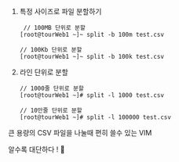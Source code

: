 1. 특정 사이즈로 파일 분할하기

   ```Vim
    // 100MB 단위로 분할
   [root@tourWeb1 ~]~ split -b 100m test.csv 
   
   // 100Kb 단위로 분할
   [root@tourWeb1 ~]~ split -b 100k test.csv 
   ```

   

2. 라인 단위로 분할

   ```
   // 1000줄 단위로 분할
   [root@tourWeb1 ~]# split -l 1000 test.csv 
   
   // 10만줄 단위로 분할
   [root@tourWeb1 ~]# split -l 100000 test.csv 
   ```



큰 용량의 CSV 파일을 나눌때 편히 쓸수 있는 VIM

알수록 대단하다 ! :rocket:

